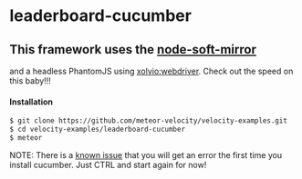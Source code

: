 leaderboard-cucumber
====================

## This framework uses the [node-soft-mirror](https://github.com/meteor-velocity/node-soft-mirror)
and a headless PhantomJS using [xolvio:webdriver](https://github.com/xolvio/meteor-webdriver).
Check out the speed on this baby!!!

#### Installation

```sh
$ git clone https://github.com/meteor-velocity/velocity-examples.git
$ cd velocity-examples/leaderboard-cucumber
$ meteor
```

NOTE: There is a [known issue](https://github.com/xolvio/meteor-cucumber/issues/6) that you will get
an error the first time you install cucumber. Just CTRL and start again for now!



